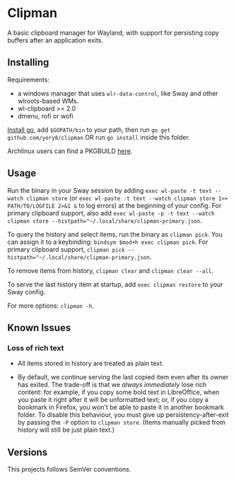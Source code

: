 # Clipman

A basic clipboard manager for Wayland, with support for persisting copy buffers after an application exits.

## Installing

Requirements:

- a windows manager that uses `wlr-data-control`, like Sway and other wlroots-based WMs.
- wl-clipboard >= 2.0
- dmenu, rofi or wofi

[Install go](https://golang.org/doc/install), add `$GOPATH/bin` to your path, then run `go get github.com/yory8/clipman` OR run `go install` inside this folder.

Archlinux users can find a PKGBUILD [here](https://aur.archlinux.org/packages/clipman/).

## Usage

Run the binary in your Sway session by adding `exec wl-paste -t text --watch clipman store` (or `exec wl-paste -t text --watch clipman store 1>> PATH/TO/LOGFILE 2>&1 &` to log errors) at the beginning of your config.
For primary clipboard support, also add `exec wl-paste -p -t text --watch clipman store --histpath="~/.local/share/clipman-primary.json`.

To query the history and select items, run the binary as `clipman pick`. You can assign it to a keybinding: `bindsym $mod+h exec clipman pick`.
For primary clipboard support, `clipman pick --histpath="~/.local/share/clipman-primary.json`.

To remove items from history, `clipman clear` and `clipman clear --all`.

To serve the last history item at startup, add `exec clipman restore` to your Sway config.

For more options: `clipman -h`.

## Known Issues

### Loss of rich text

- All items stored in history are treated as plain text.

- By default, we continue serving the last copied item even after its owner has exited. The trade-off is that we *always immediately* lose rich content: for example, if you copy some bold text in LibreOffice, when you paste it right after it will be unformatted text; or, if you copy a bookmark in Firefox, you won't be able to paste it in another bookmark folder. To disable this behaviour, you must give up persistency-after-exit by passing the `-P` option to `clipman store`. (Items manually picked from history will still be just plain text.)

## Versions

This projects follows SemVer conventions.
